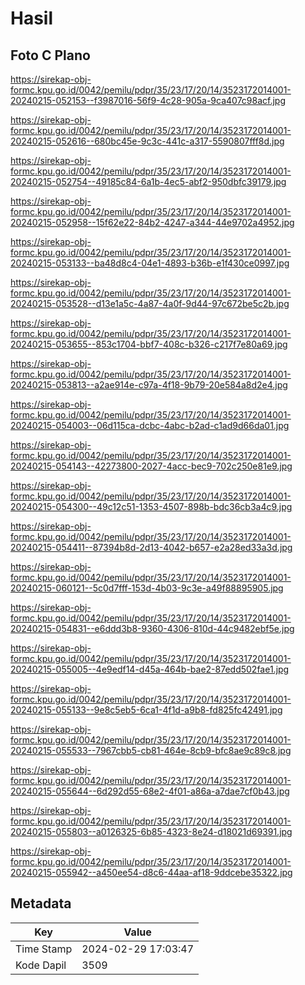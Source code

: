 # Hasil

## Foto C Plano

https://sirekap-obj-formc.kpu.go.id/0042/pemilu/pdpr/35/23/17/20/14/3523172014001-20240215-052153--f3987016-56f9-4c28-905a-9ca407c98acf.jpg

https://sirekap-obj-formc.kpu.go.id/0042/pemilu/pdpr/35/23/17/20/14/3523172014001-20240215-052616--680bc45e-9c3c-441c-a317-5590807fff8d.jpg

https://sirekap-obj-formc.kpu.go.id/0042/pemilu/pdpr/35/23/17/20/14/3523172014001-20240215-052754--49185c84-6a1b-4ec5-abf2-950dbfc39179.jpg

https://sirekap-obj-formc.kpu.go.id/0042/pemilu/pdpr/35/23/17/20/14/3523172014001-20240215-052958--15f62e22-84b2-4247-a344-44e9702a4952.jpg

https://sirekap-obj-formc.kpu.go.id/0042/pemilu/pdpr/35/23/17/20/14/3523172014001-20240215-053133--ba48d8c4-04e1-4893-b36b-e1f430ce0997.jpg

https://sirekap-obj-formc.kpu.go.id/0042/pemilu/pdpr/35/23/17/20/14/3523172014001-20240215-053528--d13e1a5c-4a87-4a0f-9d44-97c672be5c2b.jpg

https://sirekap-obj-formc.kpu.go.id/0042/pemilu/pdpr/35/23/17/20/14/3523172014001-20240215-053655--853c1704-bbf7-408c-b326-c217f7e80a69.jpg

https://sirekap-obj-formc.kpu.go.id/0042/pemilu/pdpr/35/23/17/20/14/3523172014001-20240215-053813--a2ae914e-c97a-4f18-9b79-20e584a8d2e4.jpg

https://sirekap-obj-formc.kpu.go.id/0042/pemilu/pdpr/35/23/17/20/14/3523172014001-20240215-054003--06d115ca-dcbc-4abc-b2ad-c1ad9d66da01.jpg

https://sirekap-obj-formc.kpu.go.id/0042/pemilu/pdpr/35/23/17/20/14/3523172014001-20240215-054143--42273800-2027-4acc-bec9-702c250e81e9.jpg

https://sirekap-obj-formc.kpu.go.id/0042/pemilu/pdpr/35/23/17/20/14/3523172014001-20240215-054300--49c12c51-1353-4507-898b-bdc36cb3a4c9.jpg

https://sirekap-obj-formc.kpu.go.id/0042/pemilu/pdpr/35/23/17/20/14/3523172014001-20240215-054411--87394b8d-2d13-4042-b657-e2a28ed33a3d.jpg

https://sirekap-obj-formc.kpu.go.id/0042/pemilu/pdpr/35/23/17/20/14/3523172014001-20240215-060121--5c0d7fff-153d-4b03-9c3e-a49f88895905.jpg

https://sirekap-obj-formc.kpu.go.id/0042/pemilu/pdpr/35/23/17/20/14/3523172014001-20240215-054831--e6ddd3b8-9360-4306-810d-44c9482ebf5e.jpg

https://sirekap-obj-formc.kpu.go.id/0042/pemilu/pdpr/35/23/17/20/14/3523172014001-20240215-055005--4e9edf14-d45a-464b-bae2-87edd502fae1.jpg

https://sirekap-obj-formc.kpu.go.id/0042/pemilu/pdpr/35/23/17/20/14/3523172014001-20240215-055133--9e8c5eb5-6ca1-4f1d-a9b8-fd825fc42491.jpg

https://sirekap-obj-formc.kpu.go.id/0042/pemilu/pdpr/35/23/17/20/14/3523172014001-20240215-055533--7967cbb5-cb81-464e-8cb9-bfc8ae9c89c8.jpg

https://sirekap-obj-formc.kpu.go.id/0042/pemilu/pdpr/35/23/17/20/14/3523172014001-20240215-055644--6d292d55-68e2-4f01-a86a-a7dae7cf0b43.jpg

https://sirekap-obj-formc.kpu.go.id/0042/pemilu/pdpr/35/23/17/20/14/3523172014001-20240215-055803--a0126325-6b85-4323-8e24-d18021d69391.jpg

https://sirekap-obj-formc.kpu.go.id/0042/pemilu/pdpr/35/23/17/20/14/3523172014001-20240215-055942--a450ee54-d8c6-44aa-af18-9ddcebe35322.jpg


## Metadata

| Key        | Value               |
| ---------- | ------------------- |
| Time Stamp | 2024-02-29 17:03:47 |
| Kode Dapil | 3509                |



